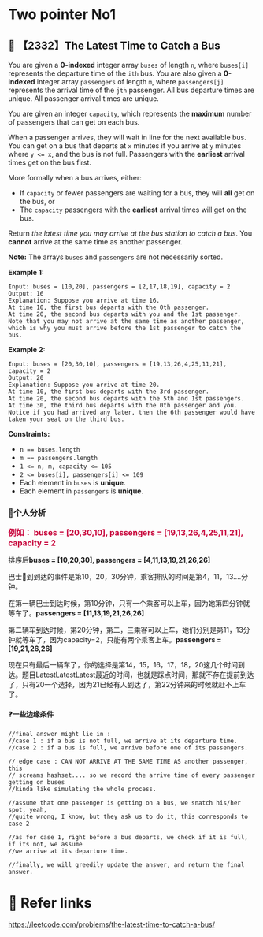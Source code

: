 # Two pointer No1

## 💙 【2332】The Latest Time to Catch a Bus

You are given a **0-indexed** integer array `buses` of length `n`, where `buses[i]` represents the departure time of the `ith` bus. You are also given a **0-indexed** integer array `passengers` of length `m`, where `passengers[j]` represents the arrival time of the `jth` passenger. All bus departure times are unique. All passenger arrival times are unique.

You are given an integer `capacity`, which represents the **maximum** number of passengers that can get on each bus.

When a passenger arrives, they will wait in line for the next available bus. You can get on a bus that departs at `x` minutes if you arrive at `y` minutes where `y <= x`, and the bus is not full. Passengers with the **earliest** arrival times get on the bus first.

More formally when a bus arrives, either:

- If `capacity` or fewer passengers are waiting for a bus, they will **all** get on the bus, or
- The `capacity` passengers with the **earliest** arrival times will get on the bus.

Return *the latest time you may arrive at the bus station to catch a bus*. You **cannot** arrive at the same time as another passenger.

**Note:** The arrays `buses` and `passengers` are not necessarily sorted.

**Example 1:**

```
Input: buses = [10,20], passengers = [2,17,18,19], capacity = 2
Output: 16
Explanation: Suppose you arrive at time 16.
At time 10, the first bus departs with the 0th passenger. 
At time 20, the second bus departs with you and the 1st passenger.
Note that you may not arrive at the same time as another passenger, which is why you must arrive before the 1st passenger to catch the bus.
```

**Example 2:**

```
Input: buses = [20,30,10], passengers = [19,13,26,4,25,11,21], capacity = 2
Output: 20
Explanation: Suppose you arrive at time 20.
At time 10, the first bus departs with the 3rd passenger. 
At time 20, the second bus departs with the 5th and 1st passengers.
At time 30, the third bus departs with the 0th passenger and you.
Notice if you had arrived any later, then the 6th passenger would have taken your seat on the third bus.
```

**Constraints:**

- `n == buses.length`
- `m == passengers.length`
- `1 <= n, m, capacity <= 105`
- `2 <= buses[i], passengers[i] <= 109`
- Each element in `buses` is **unique**.
- Each element in `passengers` is **unique**.

### 📝个人分析

<font size="3" color="#C70039">**例如： buses = [20,30,10], passengers = [19,13,26,4,25,11,21], capacity = 2**</font>

排序后**buses = [10,20,30], passengers = [4,11,13,19,21,26,26]**

巴士🚌到到达的事件是第10，20，30分钟，乘客排队的时间是第4，11，13....分钟。

在第一辆巴士到达时候，第10分钟，只有一个乘客可以上车，因为她第四分钟就等车了。**passengers = [11,13,19,21,26,26]**

第二辆车到达时候，第20分钟，第二，三乘客可以上车，她们分别是第11，13分钟就等车了，因为capacity=2，只能有两个乘客上车。**passengers = [19,21,26,26]**

现在只有最后一辆车了，你的选择是第14，15，16，17，18，20这几个时间到达。题目LatestLatestLatest最近的时间，也就是踩点时间，那就不存在提前到达了，只有20一个选择，因为21已经有人到达了，第22分钟来的时候就赶不上车了。

#### ❓一些边缘条件

```
//final answer might lie in : 
//case 1 : if a bus is not full, we arrive at its departure time.
//case 2 : if a bus is full, we arrive before one of its passengers. 

// edge case : CAN NOT ARRIVE AT THE SAME TIME AS another passenger, this
// screams hashset.... so we record the arrive time of every passenger getting on buses
//kinda like simulating the whole process.

//assume that one passenger is getting on a bus, we snatch his/her spot, yeah, 
//quite wrong, I know, but they ask us to do it, this corresponds to case 2

//as for case 1, right before a bus departs, we check if it is full, if its not, we assume
//we arrive at its departure time.

//finally, we will greedily update the answer, and return the final answer.
```

# 🔗 Refer links

https://leetcode.com/problems/the-latest-time-to-catch-a-bus/

